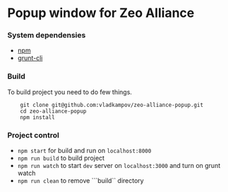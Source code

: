 # Popup window for Zeo Alliance

### System dependensies 
- [npm](https://docs.npmjs.com/getting-started/installing-node)
- [grunt-cli](http://gruntjs.com/getting-started)

### Build
To build project you need to do few things.
```
    git clone git@github.com:vladkampov/zeo-alliance-popup.git
    cd zeo-alliance-popup
    npm install
```

### Project control
- ```npm start``` for build and run on ```localhost:8000```
- ```npm run build``` to build project
- ```npm run watch``` to start ```dev``` server on ```localhost:3000``` and turn on grunt watch
- ```npm run clean``` to remove ```build`` directory
